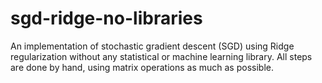 # sgd-ridge-no-libraries
An implementation of stochastic gradient descent (SGD) using Ridge regularization without any statistical or machine learning library. All steps are done by hand, using matrix operations as much as possible.
